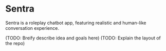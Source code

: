 # Sentra
Sentra is a roleplay chatbot app, featuring realistic and human-like conversation experience.

(TODO: Breify describe idea and goals here)
(TODO: Explain the layout of the repo)
